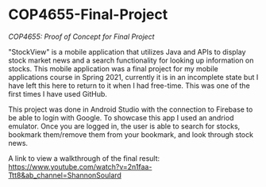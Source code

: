 # COP4655-Final-Project
*COP4655: Proof of Concept for Final Project*

"StockView" is a mobile application that utilizes Java and APIs to display stock market news and a search functionality for looking up information on stocks.
This mobile application was a final project for my mobile applications course in Spring 2021, currently it is in an incomplete state but I have left this here
to return to it when I had free-time. This was one of the first times I have used GitHub.

This project was done in Android Studio with the connection to Firebase to be able to login with Google.
To showcase this app I used an andriod emulator.
Once you are logged in, the user is able to search for stocks, bookmark them/remove them from your bookmark, and look through stock news.

A link to view a walkthrough of the final result: https://www.youtube.com/watch?v=2n1faa-Ttt8&ab_channel=ShannonSoulard 
